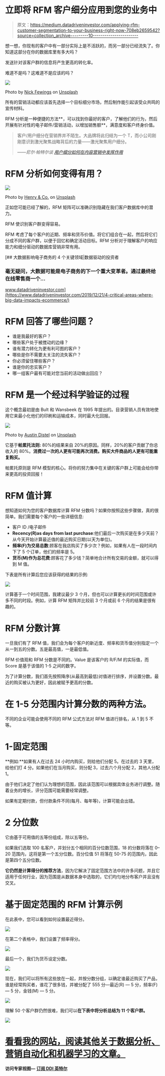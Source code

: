 # 立即将 RFM 客户细分应用到您的业务中

> 原文：<https://medium.datadriveninvestor.com/applying-rfm-customer-segmentation-to-your-business-right-now-708eb2659542?source=collection_archive---------10----------------------->

想一想，你现有的客户中有一部分实际上是不活跃的，而另一部分已经流失了。你知道这部分在你的数据库里有多大吗？

发送针对该客户群的信息将产生更高的转化率。

难道不是吗？这难道不是应该的吗？

![](img/c77b2e8bd84ce322127b9d2532cede65.png)

Photo by [Nick Fewings](https://unsplash.com/@jannerboy62?utm_source=medium&utm_medium=referral) on [Unsplash](https://unsplash.com?utm_source=medium&utm_medium=referral)

所有的营销活动都应该首先选择一个目标细分市场，然后制作能引起该受众共鸣的宣传材料。

RFM 分析是一种便捷的方法**，可以找到你最好的客户，了解他们的行为，然后开展有针对性的电子邮件/营销活动，以增加销售额**，满意度和客户终身价值。

> 客户/用户细分在营销界并不陌生。大品牌将此归结为一个 T，而小公司刚刚意识到激光聚焦战略背后的力量——激光聚焦用户细分。
> 
> *——尼尔·帕特尔谈* [*用户细分如何在内容营销中发挥作用*](http://contentmarketinginstitute.com/2016/06/segmentation-content-marketing/)

# RFM 分析如何变得有用？

![](img/ddc558e0f016572c17cf77b07d55a061.png)

Photo by [Henry & Co.](https://unsplash.com/@hngstrm?utm_source=medium&utm_medium=referral) on [Unsplash](https://unsplash.com?utm_source=medium&utm_medium=referral)

正如您可能已经了解的，RFM 矩阵可以准确识别隐藏在我们客户数据库中的潜力。

RFM 使识别客户群变得容易。

RFM 考虑了每个客户的近期、频率和货币价值。将它们组合在一起，然后将它们分成不同的客户群，以便于回忆和确定活动目标。RFM 分析对于理解客户的响应能力和细分驱动的数据库营销非常有用。

[](https://www.datadriveninvestor.com/2019/12/21/4-critical-areas-where-big-data-impacts-ecommerce/) [## 大数据影响电子商务的 4 个关键领域|数据驱动的投资者

### 毫无疑问，大数据可能是电子商务的下一个重大变革者。通过最终给在线零售商一个…

www.datadriveninvestor.com](https://www.datadriveninvestor.com/2019/12/21/4-critical-areas-where-big-data-impacts-ecommerce/) 

# RFM 回答了哪些问题？

*   谁是我最好的客户？
*   哪些客户处于被搅动的边缘？
*   谁有潜力转化为更有利可图的客户？
*   哪些是你不需要太关注的流失客户？
*   你必须留住哪些客户？
*   谁是你的忠实客户？
*   哪一组客户最有可能对您当前的活动做出回应？

# RFM 是一个经过科学验证的过程

这个概念最初是由 Bult 和 Wansbeek 在 1995 年提出的。目录营销人员有效地使用它来最小化他们的印刷和运输成本，同时最大化回报。

![](img/f972427663273a63f8c3b3b4a9b0730e.png)

Photo by [Austin Distel](https://unsplash.com/@austindistel?utm_source=medium&utm_medium=referral) on [Unsplash](https://unsplash.com?utm_source=medium&utm_medium=referral)

它基于**帕累托法则:** 80%的结果来自 20%的原因。同样，20%的客户贡献了你总收入的 80%。**消费过一次的人更有可能再次消费。购买大件商品的人更有可能重复购买。**

帕累托原则是 RFM 模型的核心。将你的努力集中在关键的客户群上可能会给你带来更高的投资回报！

# RFM 值计算

想知道如何为您的客户数据库计算 RFM 分数吗？如果你按照这些步骤做，真的很简单。我们需要每个客户的一些详细信息:

*   客户 ID /电子邮件
*   **Recency(R)as days from last purchase**:他们最后一次购买是在多少天前？从今天开始计算最近值的最近购买日期(以天为单位)。
*   **频率(F)为交易总数**:顾客在我店购买了多少次？例如，如果有人在一段时间内下了 5 个订单，他们的频率是 5。
*   **货币(M)作为总花费**:顾客花了多少钱？简单地合计所有交易的金额，就可以得到 M 值。

下表是所有计算后您应该获得的结果的示例:

![](img/c0c62b4de4a53fcfb3fce660cacfdbb0.png)

计算基于一个时间范围，我建议最少 3 个月，但也可以计算更长的时间范围或许多不同的时段。例如，计算 RFM 矩阵并比较前 3 个月或前 6 个月的结果是很有趣的。

# RFM 分数计算

一旦我们有了 RFM 值，我们会为每个客户的新近度、频率和货币值分别指定一个从一到五的分数。五是最高值，一是最低值。

RFM 价值观和 RFM 分数是不同的。Value 是该客户的 R/F/M 的实际值，而 Score 是基于该值的 1-5 之间的数字。

为了计算分数，我们首先按照降序(从最高到最低)对值进行排序，并设置分数。最近的购买被认为更好，因此被赋予更高的分数。

# 在 1-5 分范围内计算分数的两种方法。

不同的企业可能会使用不同的 RFM 公式方法对 RFM 值进行排名，从 1 到 5 不等。

# 1-固定范围

**例如:**如果有人在过去 24 小时内购买，则给他们分配 5。在过去的 3 天里，给他们打 4 分。如果他们在当月购买，则分配 3，过去六个月分配 2，其他人分配 1。

由于他们决定了他们认为理想的范围，因此该范围可以根据具体业务进行调整。随着业务的增长，评分范围可能需要经常调整。

如果有定期付款，但付款条件不同(每月、每年等)，计算可能会出错。

# 2 分位数

它由基于可用值的五等份组成，除以五等份。

如果我们选取 100 名客户，并划分五个相同的百分位数范围，18 的分数将落在 0–20 范围内，这将是第一个五分位数。百分位值 51 将落在 50-75 的范围内，因此是第四个五分位数。

**它仍然是计算得分的推荐方法**，因为它解决了固定范围方法中的许多问题，并且它适用于任何行业，因为范围是从数据本身中选取的，它们均匀地分布客户并且没有交叉。

# 基于固定范围的 RFM 计算示例

在此表中，您可以看到如何设置最近得分。

![](img/323fa16e0bf5d64b99a6313a60e1ac5f.png)

在第二个表格中，我们设置了频率得分。

![](img/bcf8fd5f5ac6b63ea64657c287e483a9.png)

最后一个，我们为货币设定分数。

![](img/e0d0c220402e4d3323d083813c12e1f0.png)

现在，我们可以将所有这些放在一起，并按分数分组，以确定谁最近购买了产品，谁是经常购买者，谁花了很多钱，并被分配了 555 分—最近(R) — 5 分，频率(F) — 5 分，金钱(M) — 5 分。

![](img/72fd45e8f6c8ed0094ecdc5cf7d80f82.png)

理解 50 个客户群仍然很难，我们可以**在下表中将分析总结为 11 个客户群。**

![](img/5ed0a247f5ef4fcfef25de4133946dde.png)

# [看看我的网站，阅读其他关于数据分析、营销自动化和机器学习的文章。](https://alexgenovese.it)

**访问专家视图—** [**订阅 DDI 英特尔**](https://datadriveninvestor.com/ddi-intel)